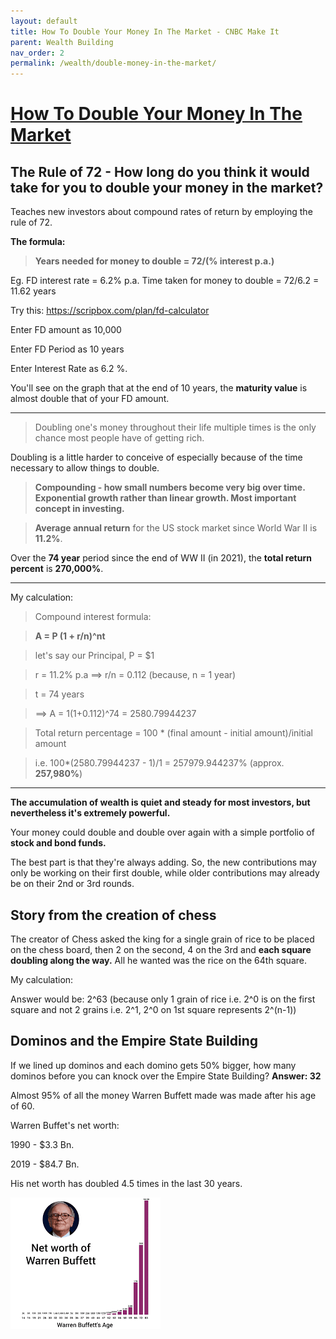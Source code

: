 ```yaml
---
layout: default
title: How To Double Your Money In The Market - CNBC Make It
parent: Wealth Building
nav_order: 2
permalink: /wealth/double-money-in-the-market/
---
```


# [How To Double Your Money In The Market](https://www.youtube.com/watch?v=I1_wcYe6LGg)

## The Rule of 72 - How long do you think it would take for you to double your money in the market?

Teaches new investors about compound rates of return by employing the rule of 72.

**The formula:**

> **Years needed for money to double = 72/(% interest p.a.)**

Eg. FD interest rate = 6.2% p.a.
Time taken for money to double = 72/6.2 = 11.62 years

Try this: https://scripbox.com/plan/fd-calculator

Enter FD amount as 10,000

Enter FD Period as 10 years

Enter Interest Rate as 6.2 %.

You'll see on the graph that at the end of 10 years, the **maturity value** is almost double that of your FD amount.

---------------

> Doubling one's money throughout their life multiple times is the only chance most people have of getting rich.

Doubling is a little harder to conceive of especially because of the time necessary to allow things to double.

> **Compounding - how small numbers become very big over time. Exponential growth rather than linear growth. Most important concept in investing.**

> **Average annual return** for the US stock market since World War II is **11.2%**.

Over the **74 year** period since the end of WW II (in 2021), the **total return percent** is **270,000%**.

-----------------------------

My calculation: 
> Compound interest formula: 

> **A = P (1 + r/n)^nt**

> let's say our Principal, P = $1

> r = 11.2% p.a ==> r/n = 0.112 (because, n = 1 year)

> t = 74 years

> ==> A = 1(1+0.112)^74 = 2580.79944237

> Total return percentage = 100 * (final amount - initial amount)/initial amount

> i.e. 100*(2580.79944237 - 1)/1 = 257979.944237% (approx. **257,980%**)

-----------------------------

**The accumulation of wealth is quiet and steady for most investors, but nevertheless it's extremely powerful.**

Your money could double and double over again with a simple portfolio of **stock and bond funds.**

The best part is that they're always adding. So, the new contributions may only be working on their first double, while older contributions may already be on their 2nd or 3rd rounds.

## Story from the creation of chess

The creator of Chess asked the king for a single grain of rice to be placed on the chess board, then 2 on the second, 4 on the 3rd and **each square doubling along the way.** All he wanted was the rice on the 64th square.

My calculation:

Answer would be: 2^63 (because only 1 grain of rice i.e. 2^0 is on the first square and not 2 grains i.e. 2^1, 2^0 on 1st square represents 2^(n-1))

## Dominos and the Empire State Building

If we lined up dominos and each domino gets 50% bigger, how many dominos before you can knock over the Empire State Building? **Answer: 32**

Almost 95% of all the money Warren Buffett made was made after his age of 60.

Warren Buffet's net worth:

1990 - $3.3 Bn.

2019 - $84.7 Bn.

His net worth has doubled 4.5 times in the last 30 years.

![Buffett Net Worth vs Age](images/buffett-worth-age.png)